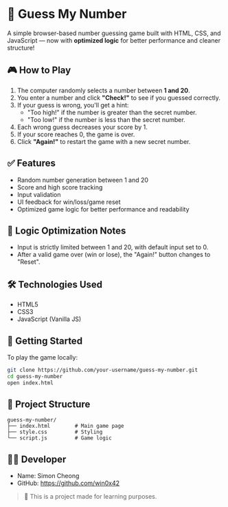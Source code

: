 # 🔢 Guess My Number

A simple browser-based number guessing game built with HTML, CSS, and JavaScript — now with **optimized logic** for better performance and cleaner structure!

## 🎮 How to Play

1. The computer randomly selects a number between **1 and 20**.
2. You enter a number and click **"Check!"** to see if you guessed correctly.
3. If your guess is wrong, you'll get a hint:
   - "Too high!" if the number is greater than the secret number.
   - "Too low!" if the number is less than the secret number.
4. Each wrong guess decreases your score by 1.
5. If your score reaches 0, the game is over.
6. Click **"Again!"** to restart the game with a new secret number.

## ✅ Features

- Random number generation between 1 and 20
- Score and high score tracking
- Input validation
- UI feedback for win/loss/game reset
- Optimized game logic for better performance and readability

## 🧠 Logic Optimization Notes

- Input is strictly limited between 1 and 20, with default input set to 0.
- After a valid game over (win or lose), the "Again!" button changes to "Reset".

## 🛠️ Technologies Used

- HTML5
- CSS3
- JavaScript (Vanilla JS)

## 🚀 Getting Started

To play the game locally:

```bash
git clone https://github.com/your-username/guess-my-number.git
cd guess-my-number
open index.html
```

## 📁 Project Structure

```
guess-my-number/
├── index.html        # Main game page
├── style.css         # Styling
└── script.js         # Game logic
```

## 👨‍💻 Developer

- Name: Simon Cheong
- GitHub: https://github.com/win0x42

> 🧠 This is a project made for learning purposes.
